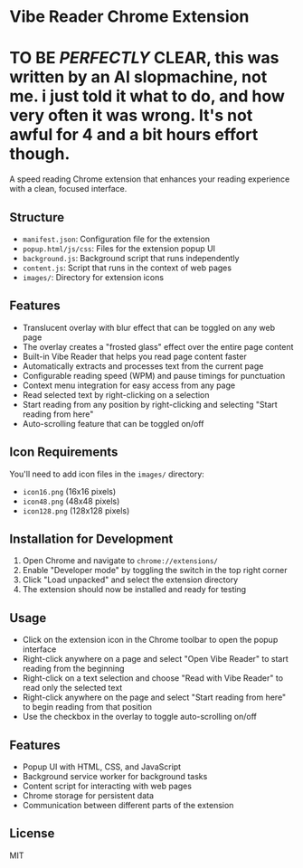 # Vibe Reader Chrome Extension

# TO BE _PERFECTLY_ CLEAR, this was written by an AI slopmachine, not me. i just told it what to do, and how very often it was wrong. It's not awful for 4 and a bit hours effort though.

A speed reading Chrome extension that enhances your reading experience with a clean, focused interface.

## Structure

- `manifest.json`: Configuration file for the extension
- `popup.html/js/css`: Files for the extension popup UI
- `background.js`: Background script that runs independently
- `content.js`: Script that runs in the context of web pages
- `images/`: Directory for extension icons

## Features

- Translucent overlay with blur effect that can be toggled on any web page
- The overlay creates a "frosted glass" effect over the entire page content
- Built-in Vibe Reader that helps you read page content faster
- Automatically extracts and processes text from the current page
- Configurable reading speed (WPM) and pause timings for punctuation
- Context menu integration for easy access from any page
- Read selected text by right-clicking on a selection
- Start reading from any position by right-clicking and selecting "Start reading from here"
- Auto-scrolling feature that can be toggled on/off

## Icon Requirements

You'll need to add icon files in the `images/` directory:

- `icon16.png` (16x16 pixels)
- `icon48.png` (48x48 pixels)
- `icon128.png` (128x128 pixels)

## Installation for Development

1. Open Chrome and navigate to `chrome://extensions/`
2. Enable "Developer mode" by toggling the switch in the top right corner
3. Click "Load unpacked" and select the extension directory
4. The extension should now be installed and ready for testing

## Usage

- Click on the extension icon in the Chrome toolbar to open the popup interface
- Right-click anywhere on a page and select "Open Vibe Reader" to start reading from the beginning
- Right-click on a text selection and choose "Read with Vibe Reader" to read only the selected text
- Right-click anywhere on the page and select "Start reading from here" to begin reading from that position
- Use the checkbox in the overlay to toggle auto-scrolling on/off

## Features

- Popup UI with HTML, CSS, and JavaScript
- Background service worker for background tasks
- Content script for interacting with web pages
- Chrome storage for persistent data
- Communication between different parts of the extension

## License

MIT
